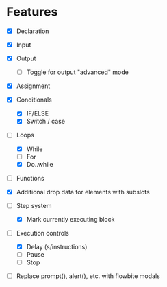 # Features

-   [x] Declaration
-   [x] Input
-   [x] Output
    -   [ ] Toggle for output "advanced" mode
-   [x] Assignment

-   [x] Conditionals

    -   [x] IF/ELSE
    -   [x] Switch / case

-   [ ] Loops

    -   [x] While
    -   [ ] For
    -   [x] Do..while

-   [ ] Functions

-   [x] Additional drop data for elements with subslots
-   [ ] Step system
    -   [x] Mark currently executing block
-   [ ] Execution controls
    -   [x] Delay (s/instructions)
    -   [ ] Pause
    -   [ ] Stop

-   [ ] Replace prompt(), alert(), etc. with flowbite modals
